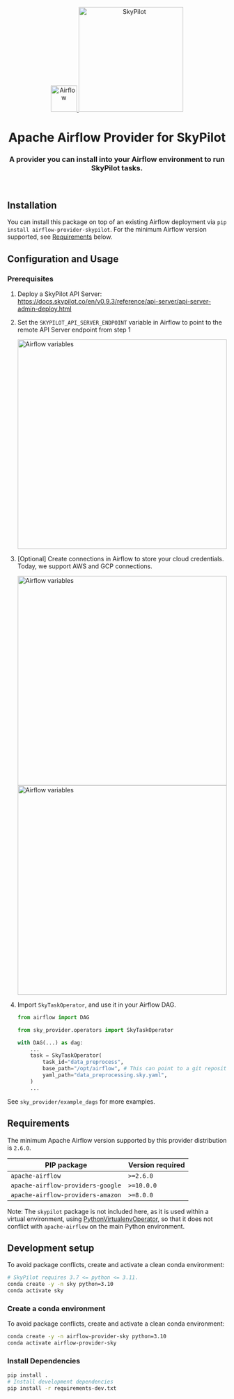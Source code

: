 <p align="center">
  <a href="https://airflow.apache.org/">
    <img alt="Airflow" src="https://cwiki.apache.org/confluence/download/attachments/145723561/airflow_transparent.png?api=v2" width="60" />
    <img alt="SkyPilot" src="https://docs.skypilot.co/en/latest/_images/SkyPilot_wide_light.svg" width="240" />
  </a>
</p>
<h1 align="center">
  Apache Airflow Provider for SkyPilot
</h1>
  <h3 align="center">
  A provider you can install into your Airflow environment to run SkyPilot tasks.
</h3>
<br/>

## Installation

You can install this package on top of an existing Airflow deployment via `pip install airflow-provider-skypilot`. For the minimum Airflow version supported, see [Requirements](#requirements) below.

## Configuration and Usage

### Prerequisites

1. Deploy a SkyPilot API Server: https://docs.skypilot.co/en/v0.9.3/reference/api-server/api-server-admin-deploy.html
2. Set the `SKYPILOT_API_SERVER_ENDPOINT` variable in Airflow to point to the remote API Server endpoint from step 1

    <img alt="Airflow variables" src="https://i.imgur.com/rr7SfFP.png" width="480">

3. [Optional] Create connections in Airflow to store your cloud credentials. Today, we support AWS and GCP connections.

    <img alt="Airflow variables" src="https://i.imgur.com/9VbD44X.png" width="480">
    <img alt="Airflow variables" src="https://i.imgur.com/meHEw8w.png" width="480">

4. Import `SkyTaskOperator`, and use it in your Airflow DAG.

    ```python
    from airflow import DAG

    from sky_provider.operators import SkyTaskOperator

    with DAG(...) as dag:
        ...
        task = SkyTaskOperator(
            task_id="data_preprocess",
            base_path="/opt/airflow", # This can point to a git repository too
            yaml_path="data_preprocessing.sky.yaml",
        )
        ...
    ```

See `sky_provider/example_dags` for more examples.

## Requirements

The minimum Apache Airflow version supported by this provider distribution is ``2.6.0``.

| PIP package                                 | Version required |
|---------------------------------------------|------------------|
| ``apache-airflow``                          | ``>=2.6.0``      |
| ``apache-airflow-providers-google``         | ``>=10.0.0``     |
| ``apache-airflow-providers-amazon``         | ``>=8.0.0``      |

Note: The `skypilot` package is not included here, as it is used within a virtual environment,
using [PythonVirtualenvOperator](https://airflow.apache.org/docs/apache-airflow-providers-standard/stable/operators/python.html#pythonvirtualenvoperator), so that it does not conflict with `apache-airflow` on the main Python environment.

## Development setup
To avoid package conflicts, create and activate a clean conda environment:
```bash
# SkyPilot requires 3.7 <= python <= 3.11.
conda create -y -n sky python=3.10
conda activate sky
```

### Create a conda environment

To avoid package conflicts, create and activate a clean conda environment:
```bash
conda create -y -n airflow-provider-sky python=3.10
conda activate airflow-provider-sky
```

### Install Dependencies

```bash
pip install .
# Install development dependencies
pip install -r requirements-dev.txt
```
